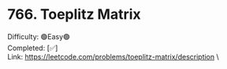 # 766. Toeplitz Matrix

Difficulty: 🟢Easy🟢 \
Completed: [✅] \
Link: https://leetcode.com/problems/toeplitz-matrix/description \
